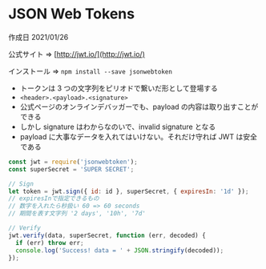 # JSON Web Tokens

作成日 2021/01/26

公式サイト => [http://jwt.io/](http://jwt.io/)

インストール => `npm install --save jsonwebtoken`

- トークンは 3 つの文字列をピリオドで繋いだ形として登場する
- `<header>.<payload>.<signature>`
- 公式ページのオンラインデバッガーでも、payload の内容は取り出すことができる
- しかし signature はわからなのいで、invalid signature となる
- payload に大事なデータを入れてはいけない。それだけ守れば JWT は安全である

```javascript
const jwt = require('jsonwebtoken');
const superSecret = 'SUPER SECRET';

// Sign
let token = jwt.sign({ id: id }, superSecret, { expiresIn: '1d' });
// expiresInで指定できるもの
// 数字を入れたら秒扱い 60 => 60 seconds
// 期間を表す文字列 '2 days', '10h', '7d'

// Verify
jwt.verify(data, superSecret, function (err, decoded) {
  if (err) throw err;
  console.log('Success! data = ' + JSON.stringify(decoded));
});
```
